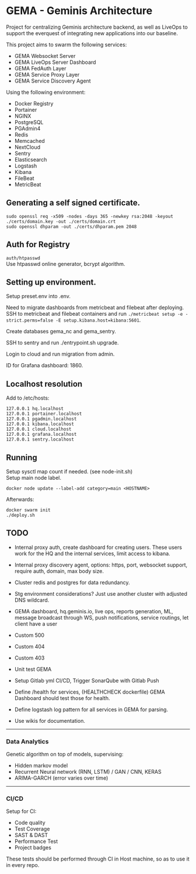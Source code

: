 # GEMA - Geminis Architecture

Project for centralizing Geminis architecture backend, as well as LiveOps to support the everquest of integrating new applications into our baseline.

This project aims to swarm the following services:

* GEMA Websocket Server
* GEMA LiveOps Server Dashboard
* GEMA FedAuth Layer
* GEMA Service Proxy Layer
* GEMA Service Discovery Agent

Using the following environment:

* Docker Registry
* Portainer
* NGINX
* PostgreSQL
* PGAdmin4
* Redis
* Memcached
* NextCloud
* Sentry
* Elasticsearch
* Logstash
* Kibana
* FileBeat
* MetricBeat

## Generating a self signed certificate.
`sudo openssl req -x509 -nodes -days 365 -newkey rsa:2048 -keyout ./certs/domain.key -out ./certs/domain.crt`  
`sudo openssl dhparam -out ./certs/dhparam.pem 2048`

## Auth for Registry
`auth/htpasswd`  
Use htpasswd online generator, bcrypt algorithm.

## Setting up environment.
Setup preset.env into .env.  

Need to migrate dashboards from metricbeat and filebeat after deploying.  
SSH to metricbeat and filebeat containers and run `./metricbeat setup -e -strict.perms=false -E setup.kibana.host=kibana:5601`.  

Create databases gema_nc and gema_sentry.  

SSH to sentry and run ./entrypoint.sh upgrade.  

Login to cloud and run migration from admin.  

ID for Grafana dashboard: 1860.  

## Localhost resolution
Add to /etc/hosts:  

```
127.0.0.1 hq.localhost
127.0.0.1 portainer.localhost
127.0.0.1 pgadmin.localhost
127.0.0.1 kibana.localhost
127.0.0.1 cloud.localhost
127.0.0.1 grafana.localhost
127.0.0.1 sentry.localhost
```

## Running

Setup sysctl map count if needed. (see node-init.sh)  
Setup main node label.  

`docker node update --label-add category=main <HOSTNAME>`  

Afterwards:  

`docker swarm init`  
`./deploy.sh`  

## TODO

* Internal proxy auth, create dashboard for creating users. These users work for the HQ and the internal services, limit access to kibana.
* Internal proxy discovery agent, options: https, port, websocket support, require auth, domain, max body size.
* Cluster redis and postgres for data redundancy.
* Stg environment considerations? Just use another cluster with adjusted DNS wildcard.
* GEMA dashboard, hq.geminis.io, live ops, reports generation, ML, message broadcast through WS, push notifications, service routings, let client have a user

* Custom 500
* Custom 404
* Custom 403
* Unit test GEMA
* Setup Gitlab yml CI/CD, Trigger SonarQube with Gitlab Push
* Define /health for services, (HEALTHCHECK dockerfile) GEMA Dashboard should test those for health.
* Define logstash log pattern for all services in GEMA for parsing.
* Use wikis for documentation.

---

### Data Analytics
Genetic algorithm on top of models, supervising:  
* Hidden markov model
* Recurrent Neural network (RNN, LSTM) / GAN / CNN, KERAS
* ARIMA-GARCH (error varies over time)

---

### CI/CD
Setup for CI:

* Code quality
* Test Coverage
* SAST & DAST
* Performance Test
* Project badges

These tests should be performed through CI in Host machine, so as to use it in every repo.
